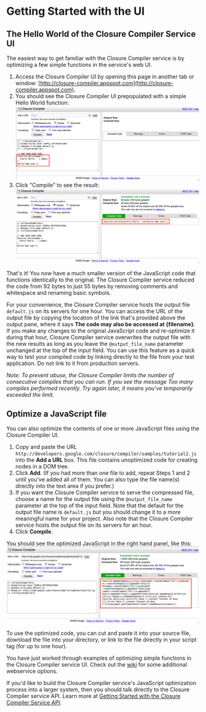# Getting Started with the UI

## The Hello World of the Closure Compiler Service UI

The easiest way to get familiar with the Closure Compiler service is by optimizing a few simple
functions in the service's web UI.

 1. Access the Closure Compiler UI by opening this page in another tab or window:
    [http://closure-compiler.appspot.com](http://closure-compiler.appspot.com).
 2. You should see the Closure Compiler UI prepopulated with a simple Hello World function:
    ![UI screenshot](getting_started_UI.png)
 3. Click "Compile" to see the result: ![UI screenshot](getting_started_UI_result.png)

That's it! You now have a much smaller version of the JavaScript code that functions identically to
the original. The Closure Compiler service reduced the code from 92 bytes to just 55 bytes by
removing comments and whitespace and renaming basic symbols.

For your convenience, the Closure Compiler service hosts the output file `default.js` on its
servers for one hour. You can access the URL of the output file by copying the location of the link
that's provided above the output pane, where it says **The code may also be accessed at
{filename}**. If you make any changes to the original JavaScript code and re-optimize it during
that hour, Closure Compiler service overwrites the output file with the new results as long as you
leave the `@output_file_name` parameter unchanged at the top of the input field. You can use this
feature as a quick way to test your compiled code by linking directly to the file from your test
application. Do not link to it from production servers.

*Note: To prevent abuse, the Closure Compiler limits the number of consecutive compiles that you
can run. If you see the message Too many compiles performed recently. Try again later, it means
you've temporarily exceeded the limit.*

## Optimize a JavaScript file

You can also optimize the contents of one or more JavaScript files using the Closure Compiler UI.

 1. Copy and paste the URL `http://developers.google.com/closure/compiler/samples/tutorial2.js` into
    the **Add a URL** box. This file contains unoptimized code for creating nodes in a DOM tree.
 2. Click **Add**. (If you had more than one file to add, repeat Steps 1 and 2 until you've added
    all of them. You can also type the file name(s) directly into the text area if you prefer.)
 3. If you want the Closure Compiler service to serve the compressed file, choose a name for the
    output file using the `@output_file_name` parameter at the top of the input field. Note that
    the default for the output file name is `default.js` but you should change it to a more
    meaningful name for your project. Also note that the Closure Compiler service hosts the output
    file on its servers for an hour.
 4. Click **Compile**.

You should see the optimized JavaScript in the right hand panel, like this:
![UI screenshot](getting_started_UI_URL.png)

To use the optimized code, you can cut and paste it into your source file, download the file into
your directory, or link to the file directly in your script tag (for up to one hour).

You have just worked through examples of optimizing simple functions in the Closure Compiler
service UI. Check out the
[wiki](https://github.com/google/closure-compiler/wiki/Additional%20Webservice%20Options) for some
additional webservice options.

If you'd like to build the Closure Compiler service's JavaScript optimization process into a larger
system, then you should talk directly to the Closure Compiler service API. Learn more at [Getting
Started with the Closure Compiler Service API](api.md).
